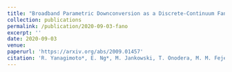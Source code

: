 ```yaml
---
title: "Broadband Parametric Downconversion as a Discrete-Continuum Fano Interaction"
collection: publications
permalink: /publication/2020-09-03-fano
excerpt: ''
date: 2020-09-03
venue: 
paperurl: 'https://arxiv.org/abs/2009.01457'
citation: 'R. Yanagimoto*, E. Ng*, M. Jankowski, T. Onodera, M. M. Fejer, H. Mabuchi, arXiv:2009.01457.'
---
```

